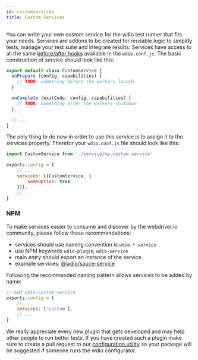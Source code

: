 ```yaml
---
id: customservices
title: Custom Services
---
```


You can write your own custom service for the wdio test runner that fits your needs. Services are addons to be created for reusable logic to simplify tests, manage your test suite and integrate results. Services have access to all the same [before/after hooks](ConfigurationFile.md) available in the `wdio.conf.js`.  The basic construction of service should look like this:

```js
export default class CustomService {
  onPrepare (config, capabilities) {
    // TODO: something before the workers launch
  }

  onComplete (exitCode, config, capabilities) {
    // TODO: something after the workers shutdown
  },

  // ...
}
```

The only thing to do now in order to use this service is to assign it to the services property. Therefor
your `wdio.conf.js` file should look like this:

```js
import CustomService from './service/my.custom.service'

exports.config = {
    // ...
    services: [[CustomService, {
        someOption: true
    }]],
    // ...
}
```

### NPM

To make services easier to consume and discover by the webdriver.io community, please follow these recommendations:

* services should use naming convention is `wdio-*-service`
* use NPM keywords `wdio-plugin`, `wdio-service`
* main entry should export an instance of the service.
* example services: [@wdio/sauce-service](https://github.com/webdriverio/webdriverio/tree/master/packages/wdio-sauce-service)

Following the recommended naming pattern allows services to be added by name:

```js
// Add wdio-custom-service
exports.config = {
    // ...
    services: ['custom'],
    // ...
}
```

We really appreciate every new plugin that gets developed and may help other people to run better tests. If you have created such a plugin make sure to create a pull request to our [configuration utility](https://github.com/webdriverio/webdriverio/blob/master/packages/wdio-cli/src/config.js#L20-L34) so your package will be suggested if someone runs the wdio configurator.
